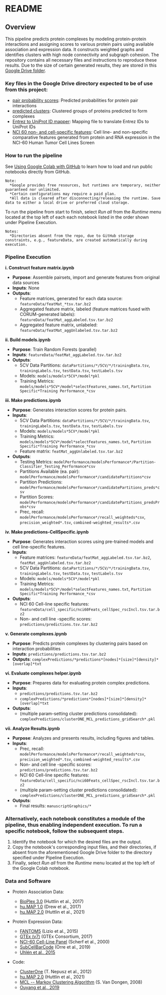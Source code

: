 # README

## Overview
This pipeline predicts protein complexes by modeling protein-protein interactions and assigning scores to various protein pairs using available association and expression data. It constructs weighted graphs and identifies clusters with high node connectivity and subgraph cohesion. The repository contains all necessary files and instructions to reproduce these results. Due to the size of certain generated results, they are stored in this [Google Drive folder](https://drive.google.com/drive/folders/1OEa0NVYCYnhOZmRa_pycIlpNx9ySJIea?usp=drive_link).

### Key files in the Google Drive directory expected to be of use from this project:
- <span style="font-weight: normal;">[pair probability scores](https://drive.google.com/file/d/1Cn5zRitrl4i1S_WU2DBKCpR1Aj0_bLmb/view?usp=sharing)</span>: Predicted probabilities for protein pair interactions
- <span style="font-weight: normal;">[predicted clusters](https://drive.google.com/file/d/1-INlBd1bCZiYBd7vwJqvjYiBB3QpEoNK/view?usp=sharing)</span>: Clustered groups of proteins predicted to form complexes
- <span style="font-weight: normal;">[Entrez to UniProt ID mapper](https://drive.google.com/file/d/1tT28krOYbgxQ2S3RtSvuA6cG2SA91AN0/view?usp=sharing)</span>: Mapping file to translate Entrez IDs to UniProt IDs
- <span style="font-weight: normal;">[NCI 60 non- and cell-specific features](https://drive.google.com/file/d/1-A66udgX7YWC-Oh7luKY5SzJuhKjPDKR/view?usp=sharing)</span>: Cell line- and non-specific comparative features generated from protein and RNA expression in the NCI-60 Human Tumor Cell Lines Screen

### How to run the pipeline
See [Using Google Colab with GitHub](https://colab.research.google.com/github/googlecolab/colabtools/blob/main/notebooks/colab-github-demo.ipynb)
to learn how to load and run public notebooks directly from GitHub.

    Note:
      *Google provides free resources, but runtimes are temporary, neither guaranteed nor unlimited.
      *Certain configurations may require a paid plan.
      *All data is cleared after disconnecting/releasing the runtime. Save data to either a local drive or preferred cloud storage.

To run the pipeline from start to finish, select *Run all* from the *Runtime* menu located at the top left of each each notebook listed in the order shown under Pipeline Execution.<br>

    Notes:
      *Directories absent from the repo, due to GitHub storage constraints, e.g., featureData, are created automatically during execution. 

### Pipeline Execution
**i. Construct feature matrix.ipynb**
- **Purpose**: Assemble pairsets, import and generate features from original data sources
- **Inputs**: None
- **Outputs**:
  - Feature matrices, generated for each data source: `featureData/featMat_*tsv.tar.bz2`
  - Aggregated feature matrix, labeled (feature matrices fused with CORUM-generated labels): `featureData/featMat_aggLabeled.tsv.tar.bz2`
  - Aggregated feature matrix, unlabeled: `featureData/featMat_aggUnlabeled.tsv.tar.bz2`

**ii. Build models.ipynb**
- **Purpose**: Train Random Forests (parallel)
- **Inputs**: `featureData/featMat_aggLabeled.tsv.tar.bz2`
- **Outputs**:
  - 5CV Data Partitions: `dataPartitions/*/5CV/*/trainingData.tsv`, `trainingLabels.tsv`, `testData.tsv`, `testLabels.tsv`
  - Models: `models/models*5CV*/model*pkl`
  - Training Metrics: `models/models*5CV*/model*selectFeatures_names.txt`, `Partition Specific*Training Performance_*csv` 

**iii. Make predictions.ipynb**
- **Purpose**: Generates interaction scores for protein pairs.
- **Inputs**:
  - 5CV Data Partitions: `dataPartitions/*/5CV/*/trainingData.tsv`, `trainingLabels.tsv`, `testData.tsv`, `testLabels.tsv`
  - Models: `models/models*5CV*/model*pkl`
  - Training Metrics: `models/models*5CV*/model*selectFeatures_names.txt`, `Partition Specific*Training Performance_*csv`
  - Feature matrix: `featMat_aggUnlabeled.tsv.tar.bz2`
- **Outputs**:
  - Testing Metrics: `modelPerformance/modelsPerformance*/Partition-Classifier_Testing_Performance*csv`
  - Partitions Available (ea. pair): `modelPerformance/modelsPerformance*/candidatePartitions*csv`
  - Partition Predictions: `modelPerformance/modelsPerformance*/candidatePartitions_preds*csv`
  - Partition Scores: `modelPerformance/modelsPerformance*/candidatePartitions_predsProbs*csv`
  - Prec, recall: `modelPerformance/modelsPerformance*/recall_weighteds*csv`, `precision_weighted*.tsv`, `combined-weighted_results*.csv`

**iv. Make predictions-CellSpecific.ipynb**
- **Purpose**: Generates interaction scores using pre-trained models and cell line-specific features.
- **Inputs**:
  - Feature matrices: `featureData/featMat_aggLabeled.tsv.tar.bz2`, `featMat_aggUnlabeled.tsv.tar.bz2`
  - 5CV Data Partitions: `dataPartitions/*/5CV/*/trainingData.tsv`, `trainingLabels.tsv`, `testData.tsv`, `testLabels.tsv`
  - Models: `models/models*5CV*/model*pkl`
  - Training Metrics: `models/models*5CV*/model*selectFeatures_names.txt`, `Partition Specific*Training Performance_*csv`
- **Outputs**:
  - NCI 60 Cell-line specific features: `featureData/cell_specific/nci60Feats_cellSpec_rscIncl.tsv.tar.bz2`
  - Non- and cell line -specific scores: `predictions/predictions.tsv.tar.bz2`

**v. Generate complexes.ipynb**
- **Purpose**: Predicts protein complexes by clustering pairs based on interaction probabilities
- **Inputs**: `predictions/predictions.tsv.tar.bz2`
- **Outputs**: `complexPredictions/*predictions*[nodes]*[size]*[density]*[overlap]*txt`

**vi. Evaluate complexes helper.ipynb**
- **Purpose**: Prepares data for evaluating protein complex predictions.
- **Inputs**:
  - `predictions/predictions.tsv.tar.bz2`
  - `complexPredictions/*predictions*[nodes]*[size]*[density]*[overlap]*txt`
- **Outputs**:
  - (multiple param-setting cluster predictions consolidated): 
  `complexPredictions/clusterONE_MCL_predictions_gridSearch*.pkl`

**vii. Analyze Results.ipynb**
- **Purpose**: Analyzes and presents results, including figures and tables.
- **Inputs**:
  - Prec, recall: `modelPerformance/modelsPerformance*/recall_weighteds*csv`, `precision_weighted*.tsv`, `combined-weighted_results*.csv`
  - Non- and cell line -specific scores: `predictions/predictions.tsv.tar.bz2`
  - NCI 60 Cell-line specific features: `featureData/cell_specific/nci60Feats_cellSpec_rscIncl.tsv.tar.bz2`
  - (multiple param-setting cluster predictions consolidated): 
  `complexPredictions/clusterONE_MCL_predictions_gridSearch*.pkl`
- **Outputs**:
  - Final results: `manuscriptGraphics/*`

### Alternatively, each notebook constitutes a module of the pipeline, thus enabling independent execution. To run a specific notebook, follow the subsequent steps.

1) Identify the notebook for which the desired files are the output.  
2) Copy the notebook's corresponding input files, and their directories, if absent from the aforementioned Google Drive folder to the directory specified under Pipeline Execution.  
3) Finally, select *Run all* from the *Runtime* menu located at the top left of the Google Colab notebook.


### Data and Software

- Protein Association Data:
    - [BioPlex 3.0](https://bioplex.hms.harvard.edu/data/) (Huttlin et al., 2017)
    - [hu.MAP 1.0](http://hu.proteincomplexes.org/download/) (Drew et al., 2017)
    - [hu.MAP 2.0](http://humap2.proteincomplexes.org/download) (Huttlin et al., 2021)


- Protein Expression Data:
    - [FANTOM5](https://www.proteinatlas.org/download/rna_tissue_fantom.tsv.zip) (Lizio et al., 2015)
    - [GTEx (v7)](https://www.proteinatlas.org/download/rna_tissue_gtex.tsv.zip) (GTEx Consortium, 2017)
    - [NCI-60 Cell-Line Panel](https://www.proteomicsdb.org/proteomicsdb/#projects/35) (Scherf et al., 2000)
    - [SubCellBarCode](https://lehtio-lab.se/subcellbarcode/) (Orre et al., 2019)
    - [Uhlén et al., 2015](https://www.proteinatlas.org/download/rna_transcript.tsv.gz)


- Code:
    - [ClusterOne](https://paccanarolab.org/cluster-one/) (T. Nepusz et al., 2012)
    - [hu.MAP 2.0](https://github.com/marcottelab/protein_complex_maps) (Huttlin et al., 2021)
    - [MCL -- Markov Clustering Algorithm](https://micans.org/mcl/) (S. Van Dongen, 2008)
    - [Ouyang et al., 2019](https://modelzoo.cellprofiling.org)